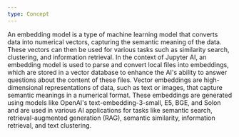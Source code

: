 ```yaml
---
type: Concept
---
```


An embedding model is a type of machine learning model that converts data into numerical vectors, capturing the semantic meaning of the data. These vectors can then be used for various tasks such as similarity search, clustering, and information retrieval. In the context of Jupyter AI, an embedding model is used to parse and convert local files into embeddings, which are stored in a vector database to enhance the AI's ability to answer questions about the content of these files. Vector embeddings are high-dimensional representations of data, such as text or images, that capture semantic meanings in a numerical format. These embeddings are generated using models like OpenAI's text-embedding-3-small, E5, BGE, and Solon and are used in various AI applications for tasks like semantic search, retrieval-augmented generation (RAG), semantic similarity, information retrieval, and text clustering.
